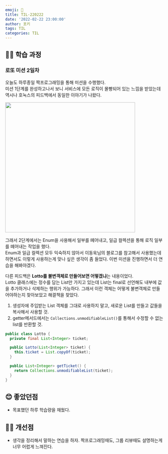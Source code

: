 ```yaml
---
emoji: 📝
title: TIL-220222
date: '2022-02-22 23:00:00'
author: 포키
tags: TIL
categories: TIL
---
```


## 👨‍💻 학습 과정

### 로또 미션 2일차

오늘도 하루종일 짝프로그래밍을 통해 미션을 수행했다.  
미션 1단계를 완성하고나서 보니 서비스에 모든 로직이 몰빵되어 있는 느낌을 받았는데 역시나 호눅스의 피드백에서 동일한 이야기가 나왔다.

<img width="414" src="https://user-images.githubusercontent.com/57708971/155182936-ef312820-2425-4d75-8fb9-96a238ddcc43.png">

그래서 2단계에서는 Enum을 사용해서 일부를 뗴어내고, 일급 컬렉션을 통해 로직 일부를 뗴어내는 작업을 했다.  
Enum과 일급 컬렉션 모두 익숙하지 않아서 이동욱님의 블로그를 참고해서 사용했는데 하면서도 이렇게 사용하는게 맞나 싶은 생각이 좀 들었다. 이번 미션을 진행하면서 더 연습을 해봐야겠다.

다른 피드백은 **Lotto를 불변객체로 만들어보면 어떻겠냐**는 내용이었다.  
Lotto 클래스에는 정수를 담는 List만 가지고 있는데 List는 final로 선언해도 내부에 값을 추가하거나 삭제하는 행위가 가능하다. 그래서 이런 객체는 어떻게 불변객체로 만들어야하는지 찾아보았고 해결책을 찾았다.

1. 생성자에 주입받는 List 객체를 그대로 사용하지 말고, 새로운 List를 만들고 값들을 복사해서 사용할 것.
2. getter메서드에서는 `Collections.unmodifiableList()`를 통해서 수정할 수 없는 list를 반환할 것.

```java
public class Lotto {
  private final List<Integer> ticket;

  public Lotto(List<Integer> ticket) {
    this.ticket = List.copyOf(ticket);
  }

  public List<Integer> getTicket() {
    return Collections.unmodifiableList(ticket);
  }
}
```

## 😊 좋았던점

- 목표했던 하루 학습량을 채웠다.

## 💪🏻 개선점

- 생각을 정리해서 말하는 연습을 하자. 짝프로그래밍때도, 그룹 리뷰때도 설명하는게 너무 어렵게 느껴진다.
